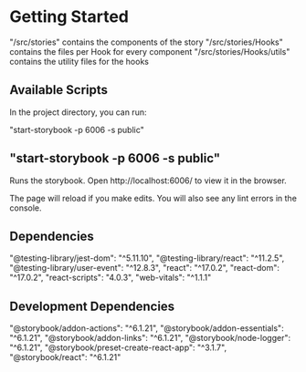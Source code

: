 # Getting Started 

"/src/stories"  contains the components of the story
"/src/stories/Hooks" contains the files per Hook for every component
"/src/stories/Hooks/utils" contains the utility files for the hooks


## Available Scripts

In the project directory, you can run:

"start-storybook -p 6006 -s public"

## "start-storybook -p 6006 -s public"

Runs the storybook. Open http://localhost:6006/ to view it in the browser.

The page will reload if you make edits.
You will also see any lint errors in the console.

## Dependencies
"@testing-library/jest-dom": "^5.11.10",
"@testing-library/react": "^11.2.5",
"@testing-library/user-event": "^12.8.3",
"react": "^17.0.2",
"react-dom": "^17.0.2",
"react-scripts": "4.0.3",
"web-vitals": "^1.1.1"

## Development Dependencies
"@storybook/addon-actions": "^6.1.21",
"@storybook/addon-essentials": "^6.1.21",
"@storybook/addon-links": "^6.1.21",
"@storybook/node-logger": "^6.1.21",
"@storybook/preset-create-react-app": "^3.1.7",
"@storybook/react": "^6.1.21"